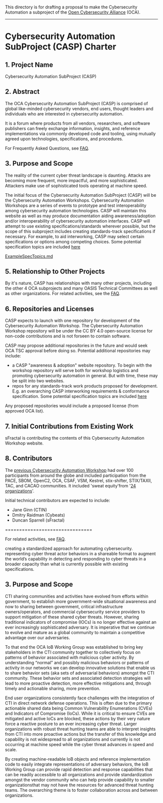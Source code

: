 This directory is for drafting a proposal
to make the Cybersecurity Automation
a subproject of the
[Open Cybersecurity Alliance](https://opencybersecurityalliance.org/) (OCA).

------------------------

# Cybersecurity Automation SubProject (CASP) Charter

## 1. Project Name

Cybersecurity Automation SubProject (CASP)

## 2. Abstract
The OCA Cybersecurity Automation SubProject (CASP)
is comprised of global like-minded cybersecurity vendors, end users,
thought leaders and individuals
who are interested in cybersecurity automation.

It is a forum where products
from all vendors, researchers, and software publishers
can freely exchange information, insights, and reference implementations
via commonly developed code and tooling,
using mutually agreed upon technologies, specifications, and procedures.

For Frequently Asked Questions,
see [FAQ](./OCA-Automation-FAQ.md).


## 3. Purpose and Scope
The reality of the current cyber threat landscape is daunting.
Attacks are becoming more frequent, more impactful, and more sophisticated.
Attackers make use of sophisticated tools operating at machine speed.



The initial focus of the Cybersecurity Automation SubProject (CASP)
will be the Cybersecurity Automation Workshops.
Cybersecurity Automation Workshops are
a series of events to prototype and test
interoperability among cybersecurity automation technologies.
CASP will maintain this website as well as may produce documentation
aiding awareness/adoption and/or interoperability
of cybersecurity automation interfaces.
CASP will attempt to use existing specifications/standards
wherever possible,
but the scope of this subproject
includes creating standards-track specifications
if necessary.
For example, to aid interworking,
CASP may select certain specifications
or options among competing choices.
Some potential specification topics are included
[here](./ExampleSpecTopics.md)

[ExampleSpecTopics.md](./ExampleSpecTopics.md)

## 5. Relationship to Other Projects
By it's nature, CASP has relationships with many other
projects, including the other 4 OCA subprojects and
many OASIS Technical Committees
as well as other organizations.
For related activities, see the
[FAQ](./OCA-Automation-FAQ.md).

## 6. Repositories and Licenses
CASP expects to launch with one repository
for development of the Cybersecurity Automation Workshop.
The Cybersecurity Automation Workshop repository
will be under
the CC BY 4.0 open-source license
for non-code contributions
and is not forseen to contain software.

CASP may propose additional repositories in the future
and would seek OCA TSC approval before doing so.
Potential additional repositories may include:
* a CASP "awareness & adoption" website repository. To begin with the workshop repository will serve both for workshop logistics and promoting cybersecurity automation in general. But with time, these may be split into two websites.
* repos for any standards-track work products proposed for development.
E.g. an overarching CASP interworking requirements & conformance specification.
Some potential specification topics are included
[here](./ExampleSpecTopics.md)

Any proposed repositories would include a proposed license
(from approved OCA list).

## 7. Initial Contributions from Existing Work
sFractal is contributing the contents of
this Cybersecurity Automation Workshop website.

## 8. Contributors
The [previous Cybersecurity Automation Workshop](http://www.cybersecurityautomationworkshop.org/Results/)
had over 100 participants from around the globe
and included participation from the
PACE, SBOM, OpenC2, OCA, CSAF,
VSM, Kestrel, stix-shifter, STIX/TAXII, TAC,
and CACAO communities.
It included 'sweat equity'from
'[24 organizations](http://www.cybersecurityautomationworkshop.org/SweatEquity/)'.

Initial technical contributors are expected to include:
* Jane Ginn (CTIN)
* Dmitry Raidman (Cybeats)
* Duncan Sparrell (sFractal)

===============================

For related activities, see [FAQ](./OCA-Automation-FAQ.md).




creating a standardized approach for
automating cybersecurity.
representing
cyber threat actor behaviors
in a shareable format to augment the world’s capability
in detecting and responding to cyber threats
in a broader capacity
than what is currently possible with existing specifications.

## 3. Purpose and Scope

CTI sharing communities and activities have evolved from efforts within government, to establish more government-wide situational awareness and now to sharing between government, critical infrastructure owners/operators, and commercial cybersecurity service providers to support mitigation of these shared cyber threats.  However, sharing traditional indicators of compromise (IOCs) is no longer effective against an ever increasingly sophisticated adversary.  It is imperative that we continue to evolve and mature as a global community to maintain a competitive advantage over our adversaries.

To that end the OCA IoB Working Group was established to bring key stakeholders in the CTI community together to collectively focus on patterns of behavior associated with malicious cyber activity.  By understanding “normal” and possibly malicious behaviors or patterns of activity in our networks we can develop innovative solutions that enable us to share behavior sets (aka sets of adversarial behaviors) amongst the CTI community.   These behavior sets and associated detection strategies will lead to more proactive detection, more effective mitigations and, through timely and actionable sharing,  more prevention.


End user organizations consistently face challenges with the integration of CTI in direct network defense operations. This is often due to the primary actionable shared data being Common Vulnerability Enumerations (CVEs) and Indicators of Compromise (IoCs). While it is critical to ensure CVEs are mitigated and active IoCs are blocked, these actions by their very nature force a reactive posture to an ever increasing cyber threat. Larger organizations with robust threat hunting teams are able to interpret insights from CTI into more proactive actions but the transfer of this knowledge and capability is not widespread to all organizations and currently is not occurring at machine speed while the cyber threat advances in speed and scale.

By creating machine-readable IoB objects and reference implementation code to easily integrate representations of adversary behaviors, the IoB Working Group can provide rapid detection and response capabilities that can be readily accessible to all organizations and provide standardization amongst the vendor community who can help provide capability to smaller organizationsthat may not have the resources for advanced threat hunting teams. The overarching theme is to foster collaboration across and between organizations.
